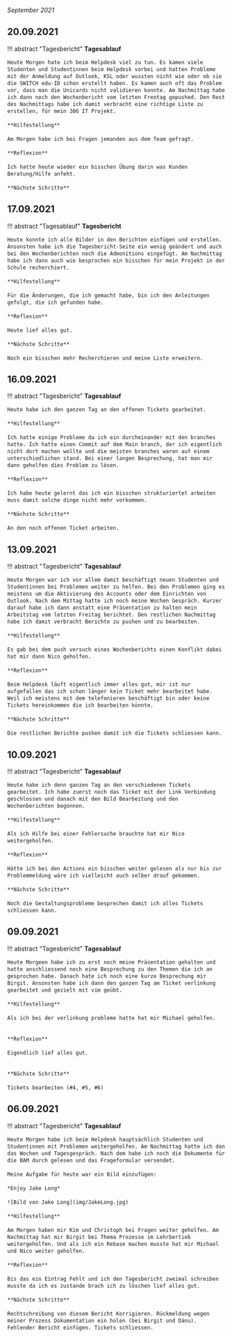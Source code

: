*September 2021*

## **20.09.2021**

!!! abstract "Tagesbericht"
    **Tagesablauf**

    Heute Morgen hate ich beim Helpdesk viel zu tun. Es kamen viele Studenten und Studentinnen beim Helpdesk vorbei und hatten Probleme mit der Anmeldung auf Outlook, KSL oder wussten nicht wie oder ob sie die SWITCH edu-ID schon erstellt haben. Es kamen auch oft das Problem vor, dass man die Unicards nicht validieren konnte. Am Nachmittag habe ich dann noch den Wochenbericht vom letzten Freotag gepushed. Den Rest des Nachmittags habe ich damit verbracht eine richtige Liste zu erstellen, für mein 306 IT Projekt.   

    **Hilfestellung**

    Am Morgen habe ich bei Fragen jemanden aus dem Team gefragt.

    **Reflexion**

    Ich hatte heute wieder ein bisschen Übung darin was Kunden Beratung/Hilfe anfeht.

    **Nächste Schritte**


## **17.09.2021**

!!! abstract "Tagesablauf"
    **Tagesbericht**

    Heute konnte ich alle Bilder in den Berichten einfügen und erstellen. Ansonsten habe ich die Tagesbericht-Seite ein wenig geändert und auch bei den Wochenberichten noch die Admonitions eingefügt. Am Nachmittag habe ich dann auch wie besprochen ein bisschen für mein Projekt in der Schule recherchiert.

    **Hilfestellung**

    Für die Änderungen, die ich gemacht habe, bin ich den Anleitungen gefolgt, die ich gefunden habe.

    **Reflexion**

    Heute lief alles gut.

    **Nächste Schritte**

    Noch ein bisschen mehr Recherchieren und meine Liste erweitern.    

## **16.09.2021**

!!! abstract "Tagesbericht"
    **Tagesablauf**

    Heute habe ich den ganzen Tag an den offenen Tickets gearbeitet.

    **Hilfestellung**

    Ich hatte einige Probleme da ich ein durcheinander mit den branches hatte. Ich hatte einen Commit auf dem Main branch, der ich eigentlich nicht dort machen wollte und die meisten branches waren auf einem unterschiedlichen stand. Bei einer langen Besprechung, hat man mir dann geholfen dies Problem zu lösen.

    **Reflexion**

    Ich habe heute gelernt das ich ein bisschen strukturiertet arbeiten muss damit solche dinge nicht mehr vorkommen.

    **Nächste Schritte**

    An den noch offenen Ticket arbeiten.

## **13.09.2021**

!!! abstract "Tagesbericht"
    **Tagesablauf**

    Heute Morgen war ich vor allem damit beschäftigt neuen Studenten und Studentinnen bei Problemen weiter zu helfen. Bei den Problemen ging es meistens um die Aktivierung des Accounts oder dem Einrichten von Outlook. Nach dem Mittag hatte ich noch meine Wochen Gespräch. Kurzer darauf habe ich dann anstatt eine Präsentation zu halten mein Arbeitstag vom letzten Freitag berichtet. Den restlichen Nachmittag habe ich damit verbracht Berichte zu pushen und zu bearbeiten.

    **Hilfestellung**

    Es gab bei dem push versuch eines Wochenberichts einen Konflikt dabei hat mir dann Nico geholfen.

    **Reflexion**

    Beim Helpdesk läuft eigentlich immer alles gut, mir ist nur aufgefallen das ich schon länger kein Ticket mehr bearbeitet habe. Weil ich meistens mit dem telefonieren beschäftigt bin oder keine Tickets hereinkommen die ich bearbeiten könnte.

    **Nächste Schritte**

    Die restlichen Berichte pushen damit ich die Tickets schliessen kann.

## **10.09.2021**

!!! abstract "Tagesbericht"
    **Tagesablauf**

    Heute habe ich denn ganzen Tag an den verschiedenen Tickets gearbeitet. Ich habe zuerst noch das Ticket mit der Link Verbindung geschlossen und danach mit den Bild Bearbeitung und den Wochenberichten begonnen.

    **Hilfestellung**

    Als ich Hilfe bei einer Fehlersuche brauchte hat mir Nico weitergeholfen.

    **Reflexion**

    Hätte ich bei den Actions ein bisschen weiter gelesen als nur bis zur Problemmeldung wäre ich vielleicht auch selber drauf gekommen.

    **Nächste Schritte**

    Noch die Gestaltungsprobleme besprechen damit ich alles Tickets schliessen kann.

## **09.09.2021**

!!! abstract "Tagesbericht"
    **Tagesablauf**

    Heute Morgeen habe ich zu erst noch meine Präsentation gehalten und hatte anschliessend noch eine Besprechung zu den Themen die ich an gesprochen habe. Danach hate ich noch eine kurze Besprechung mir Birgit. Ansonsten habe ich dann den ganzen Tag am Ticket verlinkung gearbeitet und gezielt mit vim geübt.

    **Hilfestellung**

    Als ich bei der verlinkung probleme hatte hat mir Michael geholfen.


    **Reflexion**

    Eigendlich lief alles gut.


    **Nächste Schritte**

    Tickets bearbeiten (#4, #5, #6)


## **06.09.2021**

!!! abstract "Tagesbericht"
    **Tagesablauf**

    Heute Morgen habe ich beim Helpdesk hauptsächlich Studenten und Studentinnen mit Problemen weitergeholfen. Am Nachmittag hatte ich dan das Wochen und Tagesgespräch. Nach dem habe ich noch die Dokumente für die BAM durch gelesen und das Frageformular versendet.

    Meine Aufgabe für heute war ein Bild einzufügen:

    *Enjoy Jake Long*

    ![Bild von Jake Long](img/JakeLong.jpg)

    **Hilfestellung**

    Am Morgen haben mir Kim und Christoph bei Fragen weiter geholfen. Am Nachmittag hat mir Birgit bei Thema Prozesse im Lehrbertieb weitergeholfen. Und als ich ein Rebase machen musste hat mir Michael und Nico weiter geholfen.

    **Reflexion**

    Bis das ein Eintrag Fehlt und ich den Tagesbericht zweimal schreiben musste da ich es zustande brach ich zu löschen lief alles gut.

    **Nächste Schritte**

    Rechtschreibung von diesem Bericht Korrigieren. Rückmeldung wegen meiner Prozess Dokumentation ein holen (bei Birgit und Dänu). Fehlender Bericht einfügen. Tickets schliessen.
